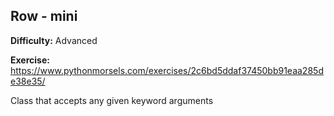 ## Row - mini

**Difficulty:** Advanced

**Exercise:** https://www.pythonmorsels.com/exercises/2c6bd5ddaf37450bb91eaa285de38e35/

Class that accepts any given keyword arguments
    